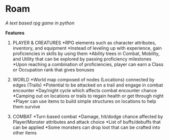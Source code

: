 # Roam
*A text based rpg game in python*

**Features**

1. PLAYER & CREATURES
    *RPG elements such as character attributes, inventory, and equipment
    *Instead of leveling up with experience, gain proficiencies in skills by using them
    *Ability trees in Combat, Mobility, and Utility that can be explored by passing proficiency milestones
    *Upon reaching a combination of proficiencies, player can earn a Class or Occupation rank that gives bonuses

2. WORLD
    *World map composed of nodes (Locations) connected by edges (Trails)
    *Potential to be attacked on a trail and engage in combat encounter
    *Day/night cycle which affects combat encounter chance
    *Camping out on locations or trails to regain health or get through night
    *Player can use items to build simple structures on locations to help them survive

3. COMBAT
    *Turn based combat
    *Damage, hit/dodge chance affected by Player/Monster attributes and attack choice
    *List of buffs/debuffs that can be applied
    *Some monsters can drop loot that can be crafted into other items

